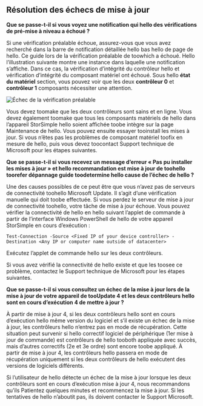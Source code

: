 <!--author=alkohli last changed: 03/17/16-->

## <a name="troubleshooting-update-failures"></a>Résolution des échecs de mise à jour
**Que se passe-t-il si vous voyez une notification qui hello des vérifications de pré-mise à niveau a échoué ?**

Si une vérification préalable échoue, assurez-vous que vous avez recherché dans la barre de notification détaillée hello bas hello de page de hello. Ce guide lors de la vérification préalable de toowhich a échoué. Hello l’illustration suivante montre une instance dans laquelle une notification s’affiche. Dans ce cas, la vérification d’intégrité du contrôleur hello et vérification d’intégrité du composant matériel ont échoué. Sous hello **état du matériel** section, vous pouvez voir que les deux **contrôleur 0** et **contrôleur 1** composants nécessiter une attention.

  ![Échec de la vérification préalable](./media/storsimple-install-troubleshooting/HCS_PreUpdateCheckFailed-include.png)

Vous devez toomake que les deux contrôleurs sont sains et en ligne. Vous devez également toomake que tous les composants matériels de hello dans l’appareil StorSimple hello soient affichée toobe intègre sur la page Maintenance de hello. Vous pouvez ensuite essayer tooinstall les mises à jour. Si vous n’êtes pas les problèmes de composant matériel toofix en mesure de hello, puis vous devez toocontact Support technique de Microsoft pour les étapes suivantes.

**Que se passe-t-il si vous recevez un message d’erreur « Pas pu installer les mises à jour » et hello recommandation est mise à jour de toohello toorefer dépannage guide toodetermine hello cause de l’échec de hello ?**

Une des causes possibles de ce peut être que vous n’avez pas de serveurs de connectivité toohello Microsoft Update. Il s’agit d’une vérification manuelle qui doit toobe effectuée. Si vous perdez le serveur de mise à jour de connectivité toohello, votre tâche de mise à jour échoue. Vous pouvez vérifier la connectivité de hello en hello suivant l’applet de commande à partir de l’interface Windows PowerShell de hello de votre appareil StorSimple en cours d’exécution :

 `Test-Connection -Source <Fixed IP of your device controller> -Destination <Any IP or computer name outside of datacenter>`

Exécutez l’applet de commande hello sur les deux contrôleurs.

Si vous avez vérifié la connectivité de hello existe et que les toosee ce problème, contactez le Support technique de Microsoft pour les étapes suivantes.

**Que se passe-t-il si vous consultez un échec de la mise à jour lors de la mise à jour de votre appareil de tooUpdate 4 et les deux contrôleurs hello sont en cours d’exécution 4 de mettre à jour ?**

À partir de mise à jour 4, si les deux contrôleurs hello sont en cours d’exécution hello même version du logiciel et s’il existe un échec de la mise à jour, les contrôleurs hello n’entrez pas en mode de récupération. Cette situation peut survenir si hello correctif logiciel de périphérique (1er mise à jour de commande) est contrôleurs de hello tooboth appliquée avec succès, mais d’autres correctifs (2e et 3e ordre) sont encore toobe appliqué. À partir de mise à jour 4, les contrôleurs hello passera en mode de récupération uniquement si les deux contrôleurs de hello exécutent des versions de logiciels différents. 

Si l’utilisateur de hello détecte un échec de la mise à jour lorsque les deux contrôleurs sont en cours d’exécution mise à jour 4, nous recommandons qu’ils Patientez quelques minutes et recommencez la mise à jour. Si les tentatives de hello n’aboutit pas, ils doivent contacter le Support Microsoft.
